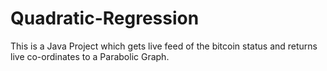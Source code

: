 # Quadratic-Regression

This is a Java Project which gets live feed of the bitcoin status and returns live co-ordinates to a Parabolic Graph.
